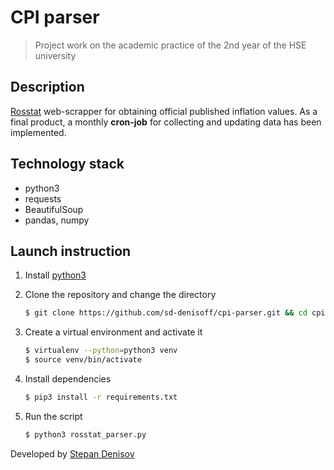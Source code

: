 # CPI parser

> Project work on the academic practice of the 2nd year of the HSE university

## Description

[Rosstat](https://rosstat.gov.ru/) web-scrapper 
for obtaining official published inflation values.
As a final product, a monthly **cron-job** 
for collecting and updating data has been implemented.

## Technology stack

- python3
- requests
- BeautifulSoup
- pandas, numpy

## Launch instruction

1. Install [python3](https://www.python.org/) 

2. Clone the repository and change the directory
   ```bash
   $ git clone https://github.com/sd-denisoff/cpi-parser.git && cd cpi-parser
   ```
   
3. Create a virtual environment and activate it
   ```bash
   $ virtualenv --python=python3 venv
   $ source venv/bin/activate
   ```

4. Install dependencies
   ```bash
   $ pip3 install -r requirements.txt
   ```

5. Run the script
   ```bash
   $ python3 rosstat_parser.py
   ```
  
Developed by [Stepan Denisov](https://t.me/sd_denisoff 'telegram')